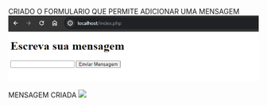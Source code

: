 CRIADO O FORMULARIO QUE PERMITE ADICIONAR UMA MENSAGEM
<img src="images/form.png"/>

MENSAGEM CRIADA
<img src="message01/form.png"/>